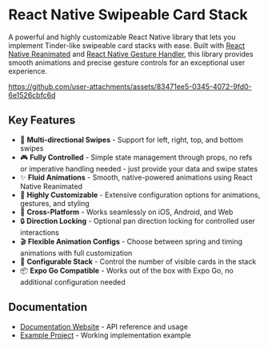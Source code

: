 # React Native Swipeable Card Stack

A powerful and highly customizable React Native library that lets you implement Tinder-like swipeable card stacks with ease. Built with [React Native Reanimated](https://docs.swmansion.com/react-native-reanimated/) and [React Native Gesture Handler](https://docs.swmansion.com/react-native-gesture-handler/), this library provides smooth animations and precise gesture controls for an exceptional user experience.

https://github.com/user-attachments/assets/83471ee5-0345-4072-9fd0-6e1526cbfc6d

## Key Features

- 🎯 **Multi-directional Swipes** - Support for left, right, top, and bottom swipes
- 🎮 **Fully Controlled** - Simple state management through props, no refs or imperative handling needed - just provide your data and swipe states
- ✨ **Fluid Animations** - Smooth, native-powered animations using React Native Reanimated
- 🎨 **Highly Customizable** - Extensive configuration options for animations, gestures, and styling
- 📱 **Cross-Platform** - Works seamlessly on iOS, Android, and Web
- 🔒 **Direction Locking** - Optional pan direction locking for controlled user interactions
- 🎬 **Flexible Animation Configs** - Choose between spring and timing animations with full customization
- 🔄 **Configurable Stack** - Control the number of visible cards in the stack
- 📦 **Expo Go Compatible** - Works out of the box with Expo Go, no additional configuration needed

## Documentation

- [Documentation Website](https://antoine-cottineau.github.io/react-native-swipeable-card-stack/) - API reference and usage
- [Example Project](https://github.com/antoine-cottineau/react-native-swipeable-card-stack/tree/v2/example) - Working implementation example
